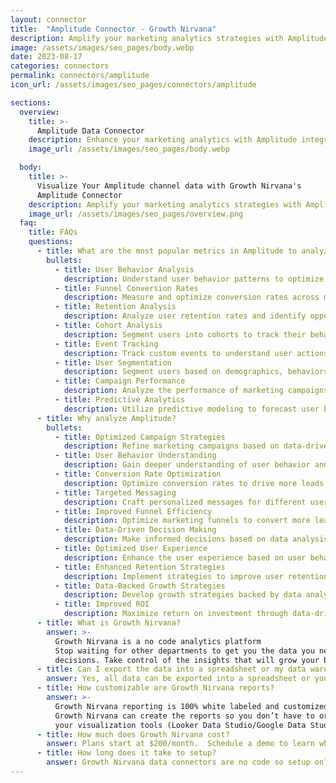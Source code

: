 ```yaml
---
layout: connector
title:  "Amplitude Connector - Growth Nirvana"
description: Amplify your marketing analytics strategies with Amplitude integration and gain valuable insights from data analysis.
image: /assets/images/seo_pages/body.webp
date: 2023-08-17
categories: connectors
permalink: connectors/amplitude
icon_url: /assets/images/seo_pages/connectors/amplitude

sections:
  overview:
    title: >-
      Amplitude Data Connector
    description: Enhance your marketing analytics with Amplitude integration. Unlock actionable insights to improve campaign strategies and drive growth.
    image_url: /assets/images/seo_pages/body.webp

  body:
    title: >-
      Visualize Your Amplitude channel data with Growth Nirvana's
      Amplitude Connector
    description: Amplify your marketing analytics strategies with Amplitude integration and gain valuable insights from data analysis.
    image_url: /assets/images/seo_pages/overview.png
  faq:
    title: FAQs
    questions:
      - title: What are the most popular metrics in Amplitude to analyze?
        bullets:
          - title: User Behavior Analysis
            description: Understand user behavior patterns to optimize marketing strategies.
          - title: Funnel Conversion Rates
            description: Measure and optimize conversion rates across marketing funnels.
          - title: Retention Analysis
            description: Analyze user retention rates and identify opportunities for improvement.
          - title: Cohort Analysis
            description: Segment users into cohorts to track their behavior and performance.
          - title: Event Tracking
            description: Track custom events to understand user actions and engagement.
          - title: User Segmentation
            description: Segment users based on demographics, behaviors, or other criteria for targeted marketing.
          - title: Campaign Performance
            description: Analyze the performance of marketing campaigns and optimize strategies.
          - title: Predictive Analytics
            description: Utilize predictive modeling to forecast user behavior and campaign outcomes.
      - title: Why analyze Amplitude?
        bullets:
          - title: Optimized Campaign Strategies
            description: Refine marketing campaigns based on data-driven insights to maximize ROI.
          - title: User Behavior Understanding
            description: Gain deeper understanding of user behavior and preferences for personalized marketing.
          - title: Conversion Rate Optimization
            description: Optimize conversion rates to drive more leads and revenue.
          - title: Targeted Messaging
            description: Craft personalized messages for different user segments to increase engagement.
          - title: Improved Funnel Efficiency
            description: Optimize marketing funnels to convert more leads into customers.
          - title: Data-Driven Decision Making
            description: Make informed decisions based on data analysis and insights.
          - title: Optimized User Experience
            description: Enhance the user experience based on user behavior and preferences.
          - title: Enhanced Retention Strategies
            description: Implement strategies to improve user retention and reduce churn.
          - title: Data-Backed Growth Strategies
            description: Develop growth strategies backed by data analysis and insights.
          - title: Improved ROI
            description: Maximize return on investment through data-driven marketing strategies.
      - title: What is Growth Nirvana?
        answer: >-
          Growth Nirvana is a no code analytics platform 
          Stop waiting for other departments to get you the data you need to make critical business 
          decisions. Take control of the insights that will grow your business.
      - title: Can I export the data into a spreadsheet or my data warehouse?
        answer: Yes, all data can be exported into a spreadsheet or your data warehouse (Google BigQuery, AWS, Snowflake, Azure, etc)
      - title: How customizable are Growth Nirvana reports?
        answer: >-
          Growth Nirvana reporting is 100% white labeled and customized to your specifications.
          Growth Nirvana can create the reports so you don’t have to or you can connect
          your visualization tools (Looker Data Studio/Google Data Studio, Tableau, PowerBI, etc) to Growth Nirvana.
      - title: How much does Growth Nirvana cost?
        answer: Plans start at $200/month.  Schedule a demo to learn what plan is best for you.
      - title: How long does it take to setup?
        answer: Growth Nirvana data connectors are no code so setup only requires a few clicks.
---
```

